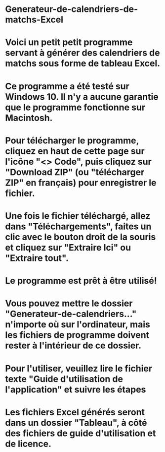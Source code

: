 # Generateur-de-calendriers-de-matchs-Excel

# Voici un petit petit programme servant à générer des calendriers de matchs sous forme de tableau Excel.
# Ce programme a été testé sur Windows 10. Il n'y a aucune garantie que le programme fonctionne sur Macintosh.

# Pour télécharger le programme, cliquez en haut de cette page sur l'icône "<> Code", puis cliquez sur "Download ZIP" (ou "télécharger ZIP" en français) pour enregistrer le fichier.
# Une fois le fichier téléchargé, allez dans "Téléchargements", faites un clic avec le bouton droit de la souris et cliquez sur "Extraire Ici" ou "Extraire tout".
# Le programme est prêt à être utilisé!
# Vous pouvez mettre le dossier "Generateur-de-calendriers..." n'importe où sur l'ordinateur, mais les fichiers de programme doivent rester à l'intérieur de ce dossier.

# Pour l'utiliser, veuillez lire le fichier texte "Guide d'utilisation de l'application" et suivre les étapes

# Les fichiers Excel générés seront dans un dossier "Tableau", à côté des fichiers de guide d'utilisation et de licence.
